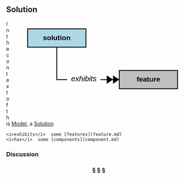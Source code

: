 ## Solution

<div  style="float: right; margin: 20px"><svg width="12cm" height="6cm" viewbox="10 8 350 200" xmlns="http://www.w3.org/2000/svg" xmlns:xlink="http://www.w3.org/1999/xlink"><a xlink:href="solution.html"><g><rect style="fill: #add8e6" width="140" height="44" x="10" y="10"/><rect style="fill: none; fill-opacity: 0; stroke-width: 2; stroke: #000000" width="140" height="44" x="10" y="10"/><text style="fill: #000000; text-anchor: middle; font-family: sans-serif; font-style: normal; font-weight: 700" font-size="17" x="80" y="37"><tspan x="80" y="37">solution</tspan></text></g></a><a xlink:href="feature.html"><g><rect style="fill: #bfbfbf" width="140" height="44" x="230" y="110"/><rect style="fill: none; fill-opacity: 0; stroke-width: 2; stroke: #000000" width="140" height="44" x="230" y="110"/><text style="fill: #000000; text-anchor: middle; font-family: sans-serif; font-style: normal; font-weight: 700" font-size="17" x="300" y="137"><tspan x="300" y="137">feature</tspan></text></g></a><g><polyline style="fill: none; fill-opacity: 0; stroke-width: 2; stroke: #000000" points="230,132 80,132 80,54"/><polygon points="230,132 215,142 215,122" style="fill: #000000"/><polygon points="215,132 200,142 200,122" style="fill: #000000"/><g><rect style="fill: #ffffff" width="80" height="26" x="105" y="119"/><text style="fill: #000000; text-anchor: middle; font-family: sans-serif; font-style: italic; font-weight: normal" font-size="18" x="145" y="136"><tspan x="145" y="136">exhibits</tspan></text></g></g></svg></div>

In the context of this [Model](model.md), a [Solution](solution.md)

```
<i>exhibits</i>  some [features](feature.md)
<i>has</i>  some [components](component.md)
```

### Discussion



<h3 align="center"><b>&sect; &sect; &sect;</b></h3>
